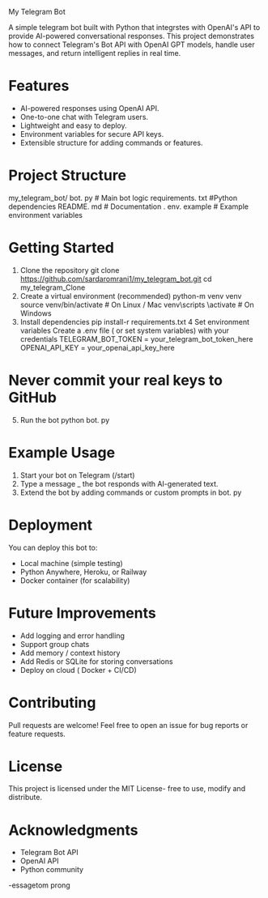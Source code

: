 My Telegram Bot

A simple telegram bot built with Python that integrstes with OpenAI's API
to provide AI-powered conversational responses. 
This project demonstrates how to connect Telegram's Bot API with OpenAI GPT
models, handle user messages, and return intelligent replies in real time. 
# Features 
- AI-powered responses using OpenAI API.
- One-to-one chat with Telegram users.
- Lightweight and easy to deploy.
- Environment variables for secure API keys.
- Extensible structure for adding commands or features.
# Project Structure 
my_telegram_bot/
bot. py # Main bot logic 
requirements. txt #Python dependencies
README. md # Documentation 
. env. example # Example environment variables 
# Getting Started 
1. Clone the repository
   git clone https://github.com/sardaromrani1/my_telegram_bot.git
   cd my_telegram_Clone
2. Create a virtual environment (recommended)
   python-m venv venv
   source venv/bin/activate # On Linux / Mac
   venv\scripts \activate # On Windows
3. Install dependencies
   pip install-r requirements.txt
4 Set environment variables
Create a  .env file ( or set system variables) with your credentials
TELEGRAM_BOT_TOKEN = your_telegram_bot_token_here
OPENAI_API_KEY = your_openai_api_key_here
# Never commit your real keys to GitHub 
5. Run the bot
   python bot. py
# Example Usage 
1. Start your bot on Telegram (/start)
2. Type a message _ the bot responds with AI-generated text.
3. Extend the bot by adding commands or custom prompts in bot. py
# Deployment 
You can deploy this bot to: 
- Local machine (simple testing)
- Python Anywhere, Heroku, or Railway
- Docker container (for scalability)
# Future Improvements
- Add logging and error handling
- Support group chats
- Add memory / context history
- Add Redis or SQLite for storing conversations
- Deploy on cloud ( Docker + CI/CD)
# Contributing
Pull requests are welcome! Feel free to open an issue for bug reports or feature requests. 
# License 
This project is licensed under the MIT License- free to use, modify and distribute. 
# Acknowledgments
- Telegram Bot API
- OpenAI API
- Python community


  
-essagetom prong

